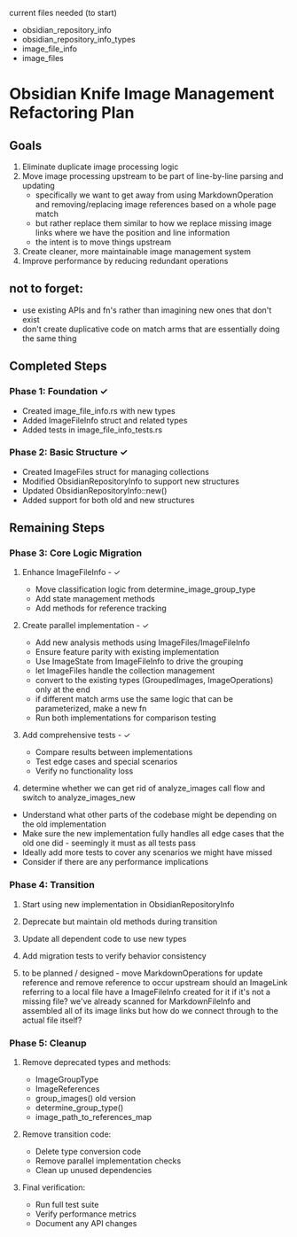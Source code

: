 current files needed (to start)
- obsidian_repository_info
- obsidian_repository_info_types
- image_file_info
- image_files


# Obsidian Knife Image Management Refactoring Plan

## Goals
1. Eliminate duplicate image processing logic
2. Move image processing upstream to be part of line-by-line parsing and updating
   - specifically we want to get away from using MarkdownOperation and removing/replacing image references based on a whole page match
   - but rather replace them similar to how we replace missing image links where we have the position and line information
   - the intent is to move things upstream
3. Create cleaner, more maintainable image management system
4. Improve performance by reducing redundant operations


## not to forget:
- use existing APIs and fn's rather than imagining new ones that don't exist
- don't create duplicative code on match arms that are essentially doing the same thing

## Completed Steps

### Phase 1: Foundation ✓
- Created image_file_info.rs with new types
- Added ImageFileInfo struct and related types
- Added tests in image_file_info_tests.rs

### Phase 2: Basic Structure ✓
- Created ImageFiles struct for managing collections
- Modified ObsidianRepositoryInfo to support new structures
- Updated ObsidianRepositoryInfo::new()
- Added support for both old and new structures

## Remaining Steps

### Phase 3: Core Logic Migration
1. Enhance ImageFileInfo - ✓
   - Move classification logic from determine_image_group_type
   - Add state management methods
   - Add methods for reference tracking

2. Create parallel implementation - ✓
   - Add new analysis methods using ImageFiles/ImageFileInfo
   - Ensure feature parity with existing implementation
   - Use ImageState from ImageFileInfo to drive the grouping
   - let ImageFiles handle the collection management
   - convert to the existing types (GroupedImages, ImageOperations) only at the end
   - if different match arms use the same logic that can be parameterized, make a new fn
   - Run both implementations for comparison testing

3. Add comprehensive tests - ✓
   - Compare results between implementations
   - Test edge cases and special scenarios
   - Verify no functionality loss

4.  determine whether we can get rid of analyze_images call flow and switch to analyze_images_new
   - Understand what other parts of the codebase might be depending on the old implementation
   - Make sure the new implementation fully handles all edge cases that the old one did - seemingly it must as all tests pass
   - Ideally add more tests to cover any scenarios we might have missed
   - Consider if there are any performance implications

### Phase 4: Transition
1. Start using new implementation in ObsidianRepositoryInfo
2. Deprecate but maintain old methods during transition
3. Update all dependent code to use new types
4. Add migration tests to verify behavior consistency

5. to be planned / designed - move MarkdownOperations for update reference and remove reference to occur upstream
   should an ImageLink referring to a local file have a ImageFileInfo created for it if it's not a missing file? 
   we've already scanned for MarkdownFileInfo and assembled all of its image links but how do we connect through to the actual file itself?

### Phase 5: Cleanup
1. Remove deprecated types and methods:
   - ImageGroupType
   - ImageReferences
   - group_images() old version
   - determine_group_type()
   - image_path_to_references_map

2. Remove transition code:
   - Delete type conversion code
   - Remove parallel implementation checks
   - Clean up unused dependencies

3. Final verification:
   - Run full test suite
   - Verify performance metrics
   - Document any API changes
